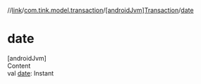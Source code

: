 //[link](../../index.md)/[com.tink.model.transaction](../index.md)/[[androidJvm]Transaction](index.md)/[date](date.md)



# date  
[androidJvm]  
Content  
val [date](date.md): Instant  



